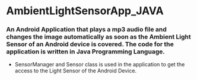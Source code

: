 # AmbientLightSensorApp_JAVA

### An Android Application that plays a mp3 audio file and changes the image automatically as soon as the Ambient Light Sensor of an Android device is covered. The code for the application is written in Java Programming Language.
- SensorManager and Sensor class is used in the application to get the access to the Light Sensor of the Android Device.
